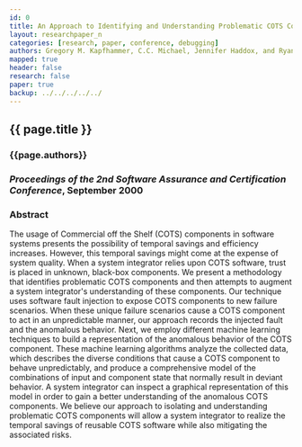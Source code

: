 ```yaml
---
id: 0
title: An Approach to Identifying and Understanding Problematic COTS Components
layout: researchpaper_n 
categories: [research, paper, conference, debugging]
authors: Gregory M. Kapfhammer, C.C. Michael, Jennifer Haddox, and Ryan Colyer 
mapped: true 
header: false 
research: false 
paper: true
backup: ../../../../../
---
```


## {{ page.title }} 

### {{page.authors}}

### <em>Proceedings of the 2nd Software Assurance and Certification Conference</em>, September 2000

### Abstract

The usage of Commercial off the Shelf (COTS) components in software systems presents the possibility of temporal savings
and efficiency increases. However, this temporal savings might come at the expense of system quality. When a system
integrator relies upon COTS software, trust is placed in unknown, black-box components. We present a methodology that
identifies problematic COTS components and then attempts to augment a system integrator's understanding of these
components. Our technique uses software fault injection to expose COTS components to new failure scenarios. When these
unique failure scenarios cause a COTS component to act in an unpredictable manner, our approach records the injected
fault and the anomalous behavior. Next, we employ different machine learning techniques to build a representation of the
anomalous behavior of the COTS component. These machine learning algorithms analyze the collected data, which describes
the diverse conditions that cause a COTS component to behave unpredictably, and produce a comprehensive model of the
combinations of input and component state that normally result in deviant behavior. A system integrator can inspect a
graphical representation of this model in order to gain a better understanding of the anomalous COTS components. We
believe our approach to isolating and understanding problematic COTS components will allow a system integrator to
realize the temporal savings of reusable COTS software while also mitigating the associated risks.



